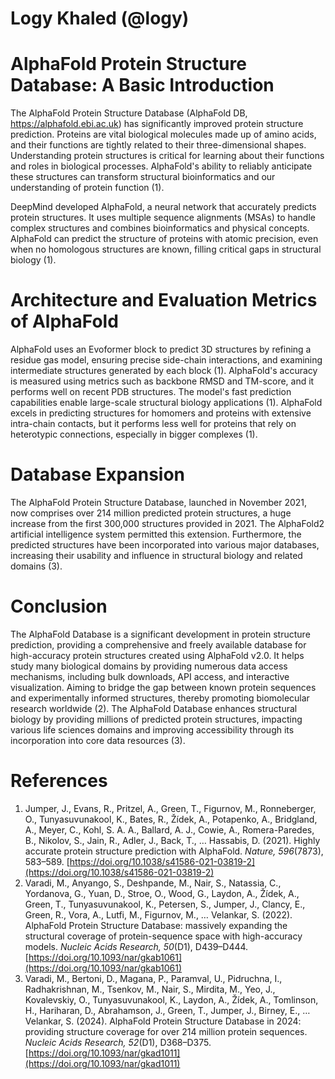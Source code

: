 # **Logy Khaled (@logy)**

# **AlphaFold Protein Structure Database: A Basic Introduction**

The AlphaFold Protein Structure Database (AlphaFold DB, https://alphafold.ebi.ac.uk) has significantly improved protein structure prediction. Proteins are vital biological molecules made up of amino acids, and their functions are tightly related to their three-dimensional shapes. Understanding protein structures is critical for learning about their functions and roles in biological processes. AlphaFold's ability to reliably anticipate these structures can transform structural bioinformatics and our understanding of protein function (1).

DeepMind developed AlphaFold, a neural network that accurately predicts protein structures. It uses multiple sequence alignments (MSAs) to handle complex structures and combines bioinformatics and physical concepts. AlphaFold can predict the structure of proteins with atomic precision, even when no homologous structures are known, filling critical gaps in structural biology (1).

# **Architecture and Evaluation Metrics of AlphaFold**

AlphaFold uses an Evoformer block to predict 3D structures by refining a residue gas model, ensuring precise side-chain interactions, and examining intermediate structures generated by each block (1). AlphaFold's accuracy is measured using metrics such as backbone RMSD and TM-score, and it performs well on recent PDB structures. The model's fast prediction capabilities enable large-scale structural biology applications (1). AlphaFold excels in predicting structures for homomers and proteins with extensive intra-chain contacts, but it performs less well for proteins that rely on heterotypic connections, especially in bigger complexes (1).

# **Database Expansion**

The AlphaFold Protein Structure Database, launched in November 2021, now comprises over 214 million predicted protein structures, a huge increase from the first 300,000 structures provided in 2021\. The AlphaFold2 artificial intelligence system permitted this extension. Furthermore, the predicted structures have been incorporated into various major databases, increasing their usability and influence in structural biology and related domains (3).

# **Conclusion**

The AlphaFold Database is a significant development in protein structure prediction, providing a comprehensive and freely available database for high-accuracy protein structures created using AlphaFold v2.0. It helps study many biological domains by providing numerous data access mechanisms, including bulk downloads, API access, and interactive visualization. Aiming to bridge the gap between known protein sequences and experimentally informed structures, thereby promoting biomolecular research worldwide (2). The AlphaFold Database enhances structural biology by providing millions of predicted protein structures, impacting various life sciences domains and improving accessibility through its incorporation into core data resources (3).

# **References**

1. Jumper, J., Evans, R., Pritzel, A., Green, T., Figurnov, M., Ronneberger, O., Tunyasuvunakool, K., Bates, R., Žídek, A., Potapenko, A., Bridgland, A., Meyer, C., Kohl, S. A. A., Ballard, A. J., Cowie, A., Romera-Paredes, B., Nikolov, S., Jain, R., Adler, J., Back, T., … Hassabis, D. (2021). Highly accurate protein structure prediction with AlphaFold. *Nature, 596*(7873), 583–589. [https://doi.org/10.1038/s41586-021-03819-2](https://doi.org/10.1038/s41586-021-03819-2)  
2. Varadi, M., Anyango, S., Deshpande, M., Nair, S., Natassia, C., Yordanova, G., Yuan, D., Stroe, O., Wood, G., Laydon, A., Žídek, A., Green, T., Tunyasuvunakool, K., Petersen, S., Jumper, J., Clancy, E., Green, R., Vora, A., Lutfi, M., Figurnov, M., … Velankar, S. (2022). AlphaFold Protein Structure Database: massively expanding the structural coverage of protein-sequence space with high-accuracy models. *Nucleic Acids Research, 50*(D1), D439–D444. [https://doi.org/10.1093/nar/gkab1061](https://doi.org/10.1093/nar/gkab1061)  
3. Varadi, M., Bertoni, D., Magana, P., Paramval, U., Pidruchna, I., Radhakrishnan, M., Tsenkov, M., Nair, S., Mirdita, M., Yeo, J., Kovalevskiy, O., Tunyasuvunakool, K., Laydon, A., Žídek, A., Tomlinson, H., Hariharan, D., Abrahamson, J., Green, T., Jumper, J., Birney, E., … Velankar, S. (2024). AlphaFold Protein Structure Database in 2024: providing structure coverage for over 214 million protein sequences. *Nucleic Acids Research, 52*(D1), D368–D375. [https://doi.org/10.1093/nar/gkad1011](https://doi.org/10.1093/nar/gkad1011)
